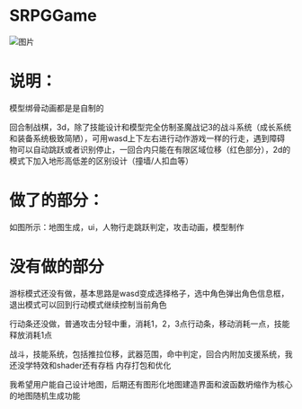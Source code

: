 
# SRPGGame
![图片](https://user-images.githubusercontent.com/47411365/120079299-cf20a900-c0e5-11eb-8103-2d2290a63ad1.png)


# 说明：
模型绑骨动画都是是自制的

回合制战棋，3d，除了技能设计和模型完全仿制圣魔战记3的战斗系统（成长系统和装备系统极致简陋），可用wasd上下左右进行动作游戏一样的行走，遇到障碍物可以自动跳跃或者识别停止，一回合内只能在有限区域位移（红色部分），2d的模式下加入地形高低差的区别设计（撞墙/人扣血等）

# 做了的部分：
如图所示：地图生成，ui，人物行走跳跃判定，攻击动画，模型制作


# 没有做的部分
游标模式还没有做，基本思路是wasd变成选择格子，选中角色弹出角色信息框，退出模式可以回到行动模式继续控制当前角色

行动条还没做，普通攻击分轻中重，消耗1，2，3点行动条，移动消耗一点，技能释放消耗1点

战斗，技能系统，包括推拉位移，武器范围，命中判定，回合内附加支援系统，我还没学特效和shader还有存档 内存打包和优化

我希望用户能自己设计地图，后期还有图形化地图建造界面和波函数坍缩作为核心的地图随机生成功能
